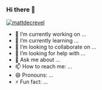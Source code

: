 ### Hi there 👋


<p align="left"> <a href="https://twitter.com/mattdecrevel" target="blank"><img src="https://img.shields.io/twitter/follow/mattdecrevel?logo=twitter&style=for-the-badge" alt="mattdecrevel" /></a> </p>

- 🔭 I’m currently working on ...
- 🌱 I’m currently learning ...
- 👯 I’m looking to collaborate on ...
- 🤔 I’m looking for help with ...
- 💬 Ask me about ...
- 📫 How to reach me: ...
- 😄 Pronouns: ...
- ⚡ Fun fact: ...


